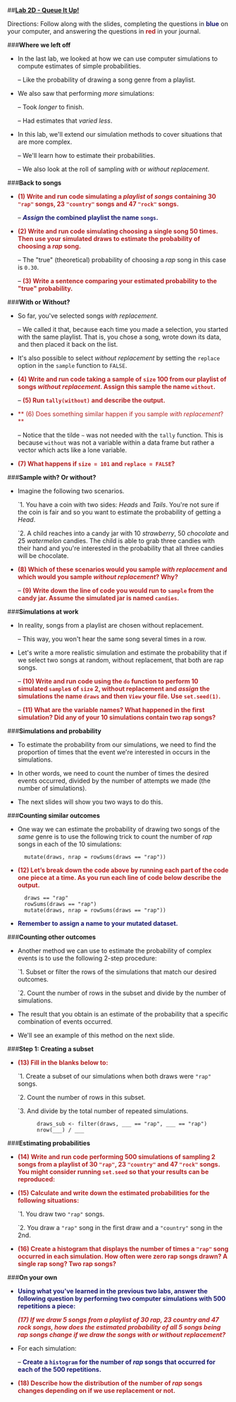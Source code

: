##**<u>Lab 2D - Queue It Up!</u>**

Directions: Follow along with the slides, completing the questions in <span style="color:midnightblue;">**blue**</span> on your computer, and answering the questions in <span style="color:firebrick;">**red**</span> in your journal.

###**Where we left off**
* In the last lab, we looked at how we can use computer simulations to compute estimates of
simple probabilities.

    – Like the probability of drawing a song genre from a playlist.

* We also saw that performing *more* simulations:

    – Took *longer* to finish.

    – Had estimates that *varied less*.

* In this lab, we'll extend our simulation methods to cover situations that are more complex.

    – We'll learn how to estimate their probabilities.

    – We also look at the roll of sampling *with* or *without replacement*.

###**Back to songs**
* <span style="color:firebrick;">**(1) Write and run code simulating a *playlist* of *songs* containing 30 ```"rap"``` songs, 23 ```"country"``` songs and 47 ```"rock"```
songs.**</span>

    – <span style="color:midnightblue;">***Assign* the combined playlist the name ```songs```.**</span>

* <span style="color:firebrick;">**(2) Write and run code simulating choosing a single song 50 times. Then use your simulated draws to estimate the
probability of choosing a *rap* song.**</span>

    – The "true" (theoretical) probability of choosing a *rap* song in this case is ```0.30```.

    – <span style="color:firebrick;">**(3) Write a sentence comparing your estimated probability to the "true" probability.**</span>

###**With or Without?**
* So far, you've selected songs *with replacement*.

    – We called it that, because each time you made a selection, you started with the same
    playlist. That is, you chose a song, wrote down its data, and then placed it back on the
    list.

* It's also possible to select *without replacement* by setting the ```replace``` option in the ```sample```
function to ```FALSE```.

* <span style="color:firebrick;">**(4) Write and run code taking a sample of ```size``` 100 from our playlist of songs *without replacement*. Assign this sample the
name ```without```.**</span> 

    – <span style="color:firebrick;">**(5) Run ```tally(without)``` and describe the output.**</span>

* <span style="color:firebrick;">** (6) Does something similar happen if you sample *with replacement*?**</span>

    – Notice that the tilde ```~``` was not needed with the ```tally``` function. This is because ```without``` was not a variable within a data frame but rather a vector which acts like a lone variable.

* <span style="color:firebrick;">**(7) What happens if ```size = 101``` and ```replace = FALSE```?**</span>
    
###**Sample with? Or without?**

* Imagine the following two scenarios.

    `1. You have a coin with two sides: *Heads* and *Tails*. You're not sure if the coin is fair and so you want to estimate the probability of getting a *Head*.

    `2. A child reaches into a candy jar with 10 *strawberry*, 50 *chocolate* and 25 *watermelon* candies. The child is able to grab three candies with their hand and you're interested in the probability that all three candies will be chocolate.

* <span style="color:firebrick;">**(8) Which of these scenarios would you sample *with replacement* and which would you
sample *without replacement*? Why?**</span>

    – <span style="color:firebrick;">**(9) Write down the line of code you would run to ```sample``` from the candy jar. Assume
    the simulated jar is named ```candies```.**</span>

###**Simulations at work**
* In reality, songs from a playlist are chosen without replacement.

    – This way, you won't hear the same song several times in a row.

* Let's write a more realistic simulation and estimate the probability that if we select two songs at
random, without replacement, that both are rap songs.

    – <span style="color:firebrick;">**(10) Write and run code using the ```do``` function to perform 10 simulated ```sample```s of ```size``` 2, without replacement and *assign* the simulations the name ```draws``` and then ```View``` your file. Use ```set.seed(1)```.**</span>

    – <span style="color:firebrick;">**(11) What are the variable names? What happened in the first simulation? Did any of your 10 simulations contain two rap songs?** </span>   

###**Simulations and probability**
* To estimate the probability from our simulations, we need to find the proportion of times that the
event we're interested in occurs in the simulations.

* In other words, we need to count the number of times the desired events occurred, divided by the
number of attempts we made (the number of simulations).

* The next slides will show you two ways to do this.

###**Counting similar outcomes**

* One way we can estimate the probability of drawing two songs of the *same* genre is to use the
following trick to count the number of *rap* songs in each of the 10 simulations:

        mutate(draws, nrap = rowSums(draws == "rap"))

* <span style="color:firebrick;">**(12) Let’s break down the code above by running each part of the code one piece at a time. As you run each line of code below describe the output.**</span>

        draws == "rap"
        rowSums(draws == "rap")
        mutate(draws, nrap = rowSums(draws == "rap"))

* <span style="color:midnightblue;">**Remember to assign a name to your mutated dataset.**</span>        

###**Counting other outcomes**
* Another method we can use to estimate the probability of complex events is to use the following
2-step procedure:

    `1. Subset or filter the rows of the simulations that match our desired outcomes.

    `2. Count the number of rows in the subset and divide by the number of simulations.

* The result that you obtain is an estimate of the probability that a specific combination of events
occurred.

* We'll see an example of this method on the next slide.

###**Step 1: Creating a subset**
* <span style="color:firebrick;">**(13) Fill in the blanks below to:**</span>

    `1. Create a subset of our simulations when both draws were ```"rap"``` songs.

    `2. Count the number of rows in this subset.

    `3. And divide by the total number of repeated simulations.

            draws_sub <- filter(draws, ___ == "rap", ___ == "rap")
            nrow(___) / ___


###**Estimating probabilities**
* <span style="color:firebrick;">**(14) Write and run code performing 500 simulations of sampling 2 songs from a playlist of 30 ```"rap"```, 23 ```"country"``` and 47 ```"rock"``` songs. You might consider running ```set.seed``` so that your results can be reproduced:**</span>

* <span style="color:firebrick;">**(15) Calculate and write down the estimated probabilities for the following situations:**</span>

    `1. You draw two ```"rap"``` songs.

    `2. You draw a ```"rap"``` song in the first draw and a ```"country"``` song in the 2nd.

* <span style="color:firebrick;">**(16) Create a histogram that displays the number of times a ```"rap"``` song occurred in each simulation. How often were zero rap songs drawn? A single rap song? Two rap songs?**</span>

###**On your own**

* <span style="color:midnightblue;">**Using what you've learned in the previous two labs, answer the following question by performing
two computer simulations with 500 repetitions a piece:**</span>

    <span style="color:firebrick;">***(17) If we draw 5 songs from a playlist of 30 rap, 23 country and 47 rock songs, how does the
estimated probability of all 5 songs being rap songs change if we draw the songs with or without
replacement?***</span>

* For each simulation:

    – <span style="color:midnightblue;">**Create a ```histogram``` for the number of *rap* songs that occurred for each of the 500
    repetitions.**</span>

* <span style="color:firebrick;">**(18) Describe how the distribution of the number of *rap* songs changes depending on if we use
replacement or not.**</span>